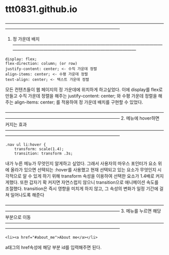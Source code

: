 # ttt0831.github.io

——————————————————————————————————————————————————————————————
1. 정 가운데 배치
——————————————————————————————————————————————————————————————
```
display: flex;
flex-direction: column; (or row)
justify-content: center; <- 수직 가운데 정렬
align-items: center; <- 수평 가운데 정렬
text-align: center; <- 텍스트 가운데 정렬
```

모든 컨텐츠들이 웹 페이지의 정 가운데에 위치하게 하고싶었다.
이에 display를 flex로 만들고
수직 가운데 정렬을 해주는 justify-content: center; 와
수평 가운데 정렬을 해주는 align-items: center; 를 적용하여
정 가운데 배치를 구현할 수 있었다.




——————————————————————————————————————————————————————————————
2. 메뉴에 hover하면 커지는 효과
——————————————————————————————————————————————————————————————
```
.nav ul li:hover {
	transform: scale(1.4);
    transition: transform .3s;
```    

내가 누른 메뉴가 무엇인지 알게하고 싶었다.
그래서 사용자의 마우스 포인터가 요소 위에 올라가 있으면 선택되는 :hover를 사용했고
현재 선택되고 있는 요소가 무엇인지 시각적으로 알 수 있게 하기 위해 transform 속성을 이용하여 선택한 요소가 1.4배로 커지게했다.
또한 갑자기 확 커지면 자연스럽지 않으니 transition으로 애니메이션 속도를 조절했다. transition은 즉시 영향을 미치게 하지 않고, 그 속성의 변화가 일정 기간에 걸쳐 일어나도록 해준다


——————————————————————————————————————————————————————————————
3. 메뉴를 누르면 해당 부분으로 이동
——————————————————————————————————————————————————————————————
```
<li><a href="#about_me">About me</a></li>
```

a태그의 href속성에 해당 부분 id를 입력해주면 된다.

